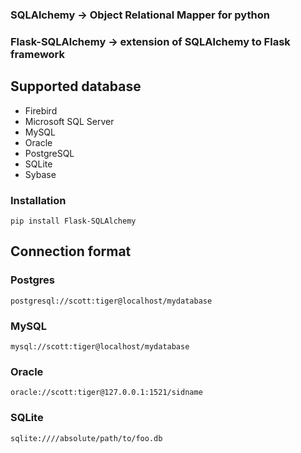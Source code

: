 ### SQLAlchemy -> Object Relational Mapper for python
### Flask-SQLAlchemy -> extension of SQLAlchemy to Flask framework

## Supported database
* Firebird
* Microsoft SQL Server
* MySQL
* Oracle
* PostgreSQL
* SQLite
* Sybase

### Installation
```
pip install Flask-SQLAlchemy
```

## Connection format

### Postgres
```
postgresql://scott:tiger@localhost/mydatabase
```

### MySQL
```
mysql://scott:tiger@localhost/mydatabase
```

### Oracle
```
oracle://scott:tiger@127.0.0.1:1521/sidname
```

### SQLite
```
sqlite:////absolute/path/to/foo.db
```

